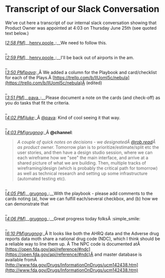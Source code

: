 # Transcript of our Slack Conversation

We've cut here a transcript of our internal slack conversation showing that Product Owner was appointed at 4:03 on Thursday June 25th (see quoted text below.)

[_[2:58 PM](https://civicactions.slack.com/archives/agile-gsa/p1434578294000301)_]__[henry.poole](https://civicactions.slack.com/team/henry.poole)_:__We need to follow this.

_  
[_[2:59 PM](https://civicactions.slack.com/archives/agile-gsa/p1434578342000302)_]__[henry.poole](https://civicactions.slack.com/team/henry.poole)_:__I'll be back out of airports in the am.

_  
[_[3:50 PM](https://civicactions.slack.com/archives/agile-gsa/p1434581431000303)_]_[pava](https://civicactions.slack.com/team/pava)_:_Â We added a column for the Playbook and card/checklist for each of the Plays.Â [https://trello.com/b/IlUoml5c/nebula](https://trello.com/b/IlUoml5c/nebula)Â (edited)

_  
[_[3:51 PM](https://civicactions.slack.com/archives/agile-gsa/p1434581487000305)_]__[pava](https://civicactions.slack.com/team/pava)_:__Please document a note on the cards (and check-off) as you do tasks that fit the criteria.

_  
[_[4:02 PM](https://civicactions.slack.com/archives/agile-gsa/p1434582141000306)_]_[luke](https://civicactions.slack.com/team/luke)_:_Â [@pava](https://civicactions.slack.com/team/pava): Kind of cool seeing it that way.

_  
[_[4:03 PM](https://civicactions.slack.com/archives/agile-gsa/p1434582235000307)_]_[grugnog](https://civicactions.slack.com/team/grugnog)_:_Â **@channel**: 
> *A couple of quick notes on decisions - we designatedÂ [@rob.read](https://civicactions.slack.com/team/rob.read)Â as product owner.* Tomorrow plan is to prioritize/estimate/split etc the user stories, and then have a design studio session, where we can each wireframe how we "see" the main interface, and arrive at a shared picture of what we are building. Then, multiple tracks of wireframing/design (which is probably the critical path for tomorrow) as well as technical research and setting up some infrastructure (automated testing etc).


_  
[_[4:05 PM](https://civicactions.slack.com/archives/agile-gsa/p1434582334000308)_]__[grugnog](https://civicactions.slack.com/team/grugnog)_:__With the playbook - please add comments to the cards noting (a), how we can fulfill each/several checkbox, and (b) how we can demonstrate that

_  
[_[4:06 PM](https://civicactions.slack.com/archives/agile-gsa/p1434582361000309)_]__[grugnog](https://civicactions.slack.com/team/grugnog)_:__Great progress today folksÂ :simple_smile:

_  
[_[6:10 PM](https://civicactions.slack.com/archives/agile-gsa/p1434589843000310)_]_[grugnog](https://civicactions.slack.com/team/grugnog)_:_Â It looks like both the AHRQ data and the Adverse drug reports data moth share a national drug code (NDC), which I think should be a reliable way to line them up. Â The NPC code is documented atÂ [https://open.fda.gov/api/reference/#ndc](https://open.fda.gov/api/reference/#ndc)Â and master database is available fromÂ [http://www.fda.gov/Drugs/InformationOnDrugs/ucm142438.htm](http://www.fda.gov/Drugs/InformationOnDrugs/ucm142438.htm)

